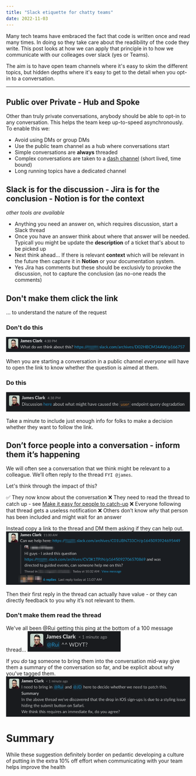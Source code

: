 ```yaml
---
title: "Slack etiquette for chatty teams"
date: 2022-11-03
---
```

Many tech teams have embraced the fact that code is written once and read many times. In doing so they take care about the readibility of the code they write. This post looks at how we can apply that principle in to how we communicate with our colleages over slack (yes or Teams).

The aim is to have open team channels where it's easy to skim the different topics, but hidden depths where it's easy to get to the detail when you opt-in to a conversation.

---

## Public over Private - Hub and Spoke
Other than truly private conversations, anybody should be able to opt-in to any conversation. This helps the team keep up-to-speed asynchronously. To enable this we:
- Avoid using DMs or group DMs
- Use the public team channel as a hub where conversations start
- Simple conversations are **always** threaded
- Complex conversations are taken to a [dash channel](https://hopiin.slack.com/apps/AG3KAJ7NF-dash?tab=more_info) (short lived, time bound)
- Long running topics have a dedicated channel

## Slack is for the discussion - Jira is for the conclusion - Notion is for the context
*other tools are available*
- Anything you need an answer on, which requires discussion, start a Slack thread
- Once you have an answer think about where that answer will be needed. Typicall you might be update the **description** of a ticket that's about to be picked up
- Next think ahead... If there is relevant **context** which will be relevant in the future then capture it in **Notion** or your documentation system.
- Yes Jira has comments but these should be exclusivly to provoke the discussion, not to capture the conclusion (as no-one reads the comments)

## Don't make them click the link
 ... to understand the nature of the request
### Don't do this

![slack message asking "what do we think about this?" with a non-descript link](/assets/img/comms_link-share-bad.png)

When you are starting a conversation in a public channel *everyone* will have to open the link to know whether the question is aimed at them.
### Do this

![slack message stating "Discussion here about what might have caused the user endpoint query degradation" with embedded link to conversation](/assets/img/comms_link-share-good.png)

Take a minute to include just enough info for folks to make a decision whether they want to follow the link.

## Don’t force people into a conversation - inform them it’s happening
We will often see a conversation that we think might be relevant to a colleague. We’ll often reply to the thread `FYI @james`.

Let's think through the impact of this?

✅ They now know about the conversation
❌ They need to read the thread to catch up - see [Make it easy for people to catch-up](TODO)
❌ Everyone following that thread gets a useless notification
❌ Others don’t know *why* that person has been included and might wait for an answer

Instead copy a link to the thread and DM them asking if they can help out. 
![Slack message linking to a separate conversation asking the team to take a look](/assets/img/comms-notify-dont-tag.png)

Then their first reply in the thread can actually have value - or they can directly feedback to you why it’s not relevant to them.

### Don't make them read the thread
We've all been @Rui getting this ping at the bottom of a 100 message thread...
![Slack message tagging 'Rui' asking "WDYT" at the end of a long thread](/assets/img/comms-dont-make-them-read-the-thread-bad.png)

If you *do* tag someone to bring them into the conversation mid-way give them a summary of the conversation so far, and be explicit about why you've tagged them.
![Slack message tagging 'Rui' with a summary of the conversation up to this point](/assets/img/comms-dont-make-them-read-the-thread-good.png)

# Summary

While these suggestion definitely border on pedantic developing a culture of putting in the extra 10% off effort when communicating with your team helps improve the health